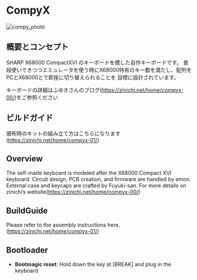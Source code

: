 # CompyX
![compy_photo](https://github.com/katsuemon/compyx/assets/32584636/0d1bc39d-bcb0-427b-852e-03412033ee11)

## 概要とコンセプト
SHARP X68000 CompactXVI のキーボードを模した自作キーボードです。
普段使いできつつエミュレータを使う時にX68000特有のキー数を満たし、配列をPCとX68000とで即座に切り替えられることを
目標に設計されています。

キーボードの詳細はふゆきさんのブログ(https://zinichi.net/home/compyx-00/)をご参照ください

## ビルドガイド

頒布時のキットの組み立て方はこちらになります(https://zinichi.net/home/compyx-01/)

## Overview
The self-made keyboard is modeled after the X68000 Compact XVI keyboard. 
Circuit design, PCB creation, and firmware are handled by emon.
External case and keycaps are crafted by Fuyuki-san.
For more details on zinichi’s website(https://zinichi.net/home/compyx-00/)

## BuildGuide
Please refer to the assembly instructions here.
(https://zinichi.net/home/compyx-01/)

## Bootloader
* **Bootmagic reset**: Hold down the key at [BREAK] and plug in the keyboard

